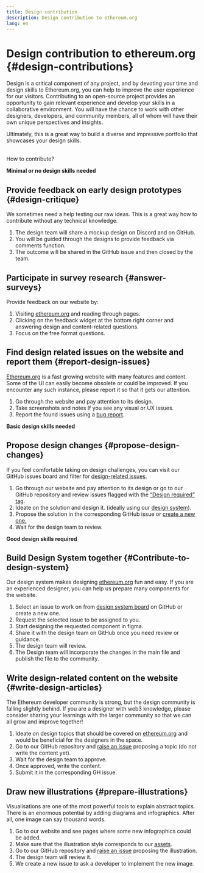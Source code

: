 ```yaml
---
title: Design contribution
description: Design contribution to ethereum.org
lang: en
---
```


# Design contribution to ethereum.org {#design-contributions}
Design is a critical component of any project, and by devoting your time and design skills to Ethereum.org, you can help to improve the user experience for our visitors. Contributing to an open-source project provides an opportunity to gain relevant experience and develop your skills in a collaborative environment. You will have the chance to work with other designers, developers, and community members, all of whom will have their own unique perspectives and insights.

Ultimately, this is a great way to build a diverse and impressive portfolio that showcases your design skills. 

<br />
How to contribute?

**Minimal or no design skills needed**

## Provide feedback on early design prototypes {#design-critique}

We sometimes need a help testing our raw ideas. This is a great way how to contribute without any technical knowledge.

1. The design team will share a mockup design on Discord and on GitHub.
2. You will be guided through the designs to provide feedback via comments function.
3. The outcome will be shared in the GitHub issue and then closed by the team.

## Participate in survey research {#answer-surveys}

Provide feedback on our website by:

1. Visiting [ethereum.org](http://ethereum.org/) and reading through pages.
2. Clicking on the feedback widget at the bottom right corner and answering design and content-related questions.
3. Focus on the free format questions.

## Find design related issues on the website and report them {#report-design-issues}

[Ethereum.org](http://Ethereum.org) is a fast growing website with many features and content. Some of the UI can easily become obsolete or could be improved. If you encounter any such instance, please report it so that it gets our attention. 

1. Go through the website and pay attention to its design. 
2. Take screenshots and notes If you see any visual or UX issues.
3. Report the found issues using a [bug report](https://github.com/ethereum/ethereum-org-website/issues/new/choose).

**Basic design skills needed**

## Propose design changes {#propose-design-changes}

If you feel comfortable taking on design challenges, you can visit our GitHub issues board and filter for [design-related issues](https://github.com/ethereum/ethereum-org-website/labels/design%20required%20%F0%9F%8E%A8).

1. Go through our website and pay attention to its design or go to our GitHub repository and review issues flagged with the [“Design required” tag](https://github.com/ethereum/ethereum-org-website/labels/design%20required%20%F0%9F%8E%A8).
2. Ideate on the solution and design it. (ideally using our [design system](https://www.figma.com/community/file/1134414495420383395)).
3. Propose the solution in the corresponding GitHub issue or [create a new one.](https://github.com/ethereum/ethereum-org-website/issues/new?assignees=&labels=feature+%3Asparkles%3A&template=feature_request.yaml&title=Feature+request)
4. Wait for the design team to review.

**Good design skills required**

## Build Design System together {#Contribute-to-design-system}

Our design system makes designing [ethereum.org](http://ethereum.org) fun and easy. If you are an experienced designer, you can help us prepare many components for the website.

1. Select an issue to work on from [design system board](https://github.com/ethereum/ethereum-org-website/labels/design%20system) on GitHub or create a new one.
2. Request the selected issue to be assigned to you.
3. Start designing the requested component in figma.
4. Share it with the design team on GitHub once you need review or guidance.
5. The design team will review.
6. The Design team will incorporate the changes in the main file and publish the file to the community.

## Write design-related content on the website {#write-design-articles}

The Ethereum developer community is strong, but the design community is falling slightly behind. If you are a designer with web3 knowledge, please consider sharing your learnings with the larger community so that we can all grow and improve together!

1. Ideate on design topics that should be covered on [ethereum.org](http://ethereum.org)  and would be beneficial for the designers in the space.
2. Go to our GitHub repository and [raise an issue](https://github.com/ethereum/ethereum-org-website/issues/new) proposing a topic (do not write the content yet).
3. Wait for the design team to approve.
4. Once approved, write the content.
5. Submit it in the corresponding GH issue.

## Draw new illustrations {#prepare-illustrations}

Visualisations are one of the most powerful tools to explain abstract topics. There is an enormous potential by adding diagrams and infographics. After all, one image can say thousand words.

1. Go to our website and see pages where some new infographics could be added.
2. Make sure that the illustration style corresponds to our [assets](https://ethereum.org/en/assets/).
3. Go to our GitHub repository and [raise an issue](https://github.com/ethereum/ethereum-org-website/issues/new) proposing the illustration.
4. The design team will review it.
5. We create a new issue to ask a developer to implement the new image.
